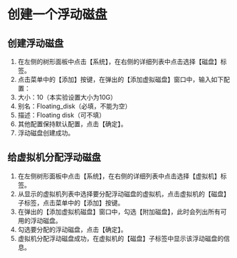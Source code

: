 # 创建一个浮动磁盘

## 创建浮动磁盘

1. 在左侧的树形面板中点击【系统】，在右侧的详细列表中点击选择【磁盘】标签。
1. 点击菜单中的【添加】按键，在弹出的【添加虚拟磁盘】窗口中，输入如下配置：
  1. 大小：10（本实验设置大小为10G）
  1. 别名：Floating_disk（必填，不能为空）
  1. 描述：Floating disk（可不填）
1. 其他配置保持默认配置，点击【确定】。
1. 浮动磁盘创建成功。

## 给虚拟机分配浮动磁盘

1. 在左侧树形面板中点击【系统】，在右侧的详细列表中点击选择【虚拟机】标签。
1. 从显示的虚拟机列表中选择要分配浮动磁盘的虚拟机，点击虚拟机的【磁盘】子标签，点击菜单中的【添加】按键。
1. 在弹出的【添加虚拟机磁盘】窗口中，勾选【附加磁盘】，此时会列出所有可用的浮动磁盘。
1. 勾选要分配的浮动磁盘，点击【确定】。
1. 虚拟机分配浮动磁盘成功，在虚拟机的【磁盘】子标签中显示该浮动磁盘的信息。
